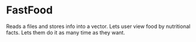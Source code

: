 # FastFood
Reads a files and stores info into a vector.
Lets user view food by nutritional facts.
Lets them do it as many time as they want.
